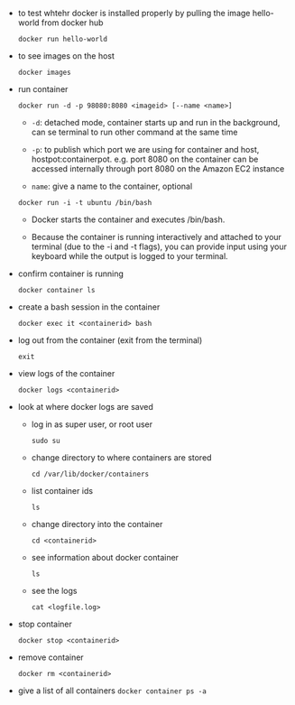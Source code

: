 
- to test whtehr docker is installed properly by pulling the image hello-world from docker hub

    `docker run hello-world`

- to see images on the host

    `docker images`

- run container

    `docker run -d -p 98080:8080 <imageid> [--name <name>]`

    - `-d`: detached mode, container starts up and run in the background, can se terminal to run other command at the same time

    - `-p`: to publish which port we are using for container and host, hostpot:containerpot. e.g. port 8080 on the container can be accessed internally through port 8080 on the Amazon EC2 instance

    - `name`: give a name to the container, optional
    
    `docker run -i -t ubuntu /bin/bash`

    - Docker starts the container and executes /bin/bash. 
    
    - Because the container is running interactively and attached to your terminal (due to the -i and -t flags), you can provide input using your keyboard while the output is logged to your terminal.

- confirm container is running

    `docker container ls`

- create a bash session in the container

    `docker exec it <containerid> bash`

- log out from the container (exit from the terminal)

    `exit`

- view logs of the container

    `docker logs <containerid>`

- look at where docker logs are saved

    - log in as super user, or root user

        `sudo su`

    - change directory to where containers are stored

        `cd /var/lib/docker/containers`

    - list container ids

        `ls`

    - change directory into the container

        `cd <containerid>`

    - see information about docker container

        `ls`

    - see the logs

        `cat <logfile.log>`


- stop container

    `docker stop <containerid>`

- remove container 

    `docker rm <containerid>`

- give a list of all containers
    `docker container ps -a`



